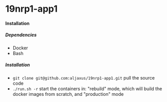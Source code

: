 # 19nrp1-app1

#### Installation
##### Dependencies
- Docker
- Bash

##### Installation
* `git clone git@github.com:aljaxus/19nrp1-app1.git` pull the source code
* `./run.sh -r` start the containers in: "rebuild" mode, which will build the docker images from scratch, and "production" mode